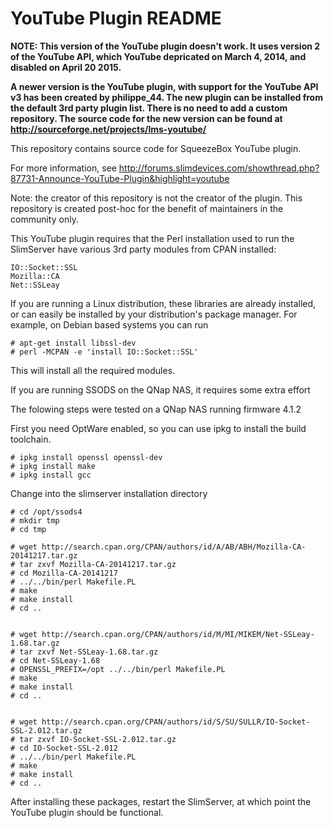 YouTube Plugin README
=====================

**NOTE: This version of the YouTube plugin doesn't work. It uses version 2 of the YouTube API, which YouTube depricated on
March 4, 2014, and disabled on April 20 2015.**

**A newer version is the YouTube plugin, with support for the YouTube API v3 has been created by philippe_44. The new plugin can be installed from the default 3rd party plugin list. There is no need to add a custom repository. The source code for the new version can be found at http://sourceforge.net/projects/lms-youtube/**

This repository contains source code for SqueezeBox YouTube plugin.

For more information, see http://forums.slimdevices.com/showthread.php?87731-Announce-YouTube-Plugin&highlight=youtube

Note: the creator of this repository is not the creator of the plugin. This repository is created post-hoc for the benefit of maintainers in the community only.

This YouTube plugin requires that the Perl installation used to run
the SlimServer have various 3rd party modules from CPAN installed:

    IO::Socket::SSL
    Mozilla::CA
    Net::SSLeay

If you are running a Linux distribution, these libraries are already installed, or can easily be installed by
your distribution's package manager. For example, on Debian based systems you can run

    # apt-get install libssl-dev
    # perl -MCPAN -e 'install IO::Socket::SSL'

This will install all the required modules.

If you are running SSODS on the QNap NAS, it requires some extra effort

The folowing steps were tested on a QNap NAS running firmware 4.1.2

First you need OptWare enabled, so you can use ipkg to install the
build toolchain.

    # ipkg install openssl openssl-dev
    # ipkg install make
    # ipkg install gcc

Change into the slimserver installation directory

    # cd /opt/ssods4
    # mkdir tmp
    # cd tmp

    # wget http://search.cpan.org/CPAN/authors/id/A/AB/ABH/Mozilla-CA-20141217.tar.gz
    # tar zxvf Mozilla-CA-20141217.tar.gz
    # cd Mozilla-CA-20141217
    # ../../bin/perl Makefile.PL
    # make
    # make install
    # cd ..


    # wget http://search.cpan.org/CPAN/authors/id/M/MI/MIKEM/Net-SSLeay-1.68.tar.gz
    # tar zxvf Net-SSLeay-1.68.tar.gz
    # cd Net-SSLeay-1.68
    # OPENSSL_PREFIX=/opt ../../bin/perl Makefile.PL
    # make
    # make install
    # cd ..


    # wget http://search.cpan.org/CPAN/authors/id/S/SU/SULLR/IO-Socket-SSL-2.012.tar.gz
    # tar zxvf IO-Socket-SSL-2.012.tar.gz
    # cd IO-Socket-SSL-2.012
    # ../../bin/perl Makefile.PL
    # make
    # make install
    # cd ..


After installing these packages, restart the SlimServer, at which point
the YouTube plugin should be functional.
